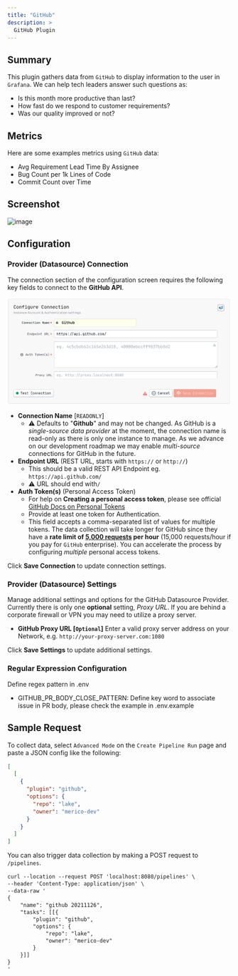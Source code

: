 ```yaml
---
title: "GitHub"
description: >
  GitHub Plugin
---
```




## Summary

This plugin gathers data from `GitHub` to display information to the user in `Grafana`. We can help tech leaders answer such questions as:

- Is this month more productive than last?
- How fast do we respond to customer requirements?
- Was our quality improved or not?

## Metrics

Here are some examples metrics using `GitHub` data:
- Avg Requirement Lead Time By Assignee
- Bug Count per 1k Lines of Code
- Commit Count over Time

## Screenshot

![image](/img/Plugins/github-demo.png)


## Configuration

### Provider (Datasource) Connection
The connection section of the configuration screen requires the following key fields to connect to the **GitHub API**.

![connection-in-config-ui](github-connection-in-config-ui.png)

- **Connection Name** [`READONLY`]
  - ⚠️ Defaults to "**Github**" and may not be changed. As GitHub is a _single-source data provider_ at the moment, the connection name is read-only as there is only one instance to manage. As we advance on our development roadmap we may enable _multi-source_ connections for GitHub in the future.
- **Endpoint URL** (REST URL, starts with `https://` or `http://`)
  - This should be a valid REST API Endpoint eg. `https://api.github.com/`
  - ⚠️ URL should end with`/`
- **Auth Token(s)** (Personal Access Token)
  - For help on **Creating a personal access token**, please see official [GitHub Docs on Personal Tokens](https://docs.github.com/en/authentication/keeping-your-account-and-data-secure/creating-a-personal-access-token)
  - Provide at least one token for Authentication.
  - This field accepts a comma-separated list of values for multiple tokens. The data collection will take longer for GitHub since they have a **rate limit of [5,000 requests](https://docs.github.com/en/rest/overview/resources-in-the-rest-api#rate-limiting) per hour** (15,000 requests/hour if you pay for `GitHub` enterprise). You can accelerate the process by configuring _multiple_ personal access tokens.

Click **Save Connection** to update connection settings.


### Provider (Datasource) Settings
Manage additional settings and options for the GitHub Datasource Provider. Currently there is only one **optional** setting, *Proxy URL*. If you are behind a corporate firewall or VPN you may need to utilize a proxy server.

- **GitHub Proxy URL [`Optional`]**
Enter a valid proxy server address on your Network, e.g. `http://your-proxy-server.com:1080`

Click **Save Settings** to update additional settings.

### Regular Expression Configuration
Define regex pattern in .env
- GITHUB_PR_BODY_CLOSE_PATTERN: Define key word to associate issue in PR body, please check the example in .env.example

## Sample Request
To collect data, select `Advanced Mode` on the `Create Pipeline Run` page and paste a JSON config like the following:

```json
[
  [
    {
      "plugin": "github",
      "options": {
        "repo": "lake",
        "owner": "merico-dev"
      }
    }
  ]
]
```

You can also trigger data collection by making a POST request to `/pipelines`.
```
curl --location --request POST 'localhost:8080/pipelines' \
--header 'Content-Type: application/json' \
--data-raw '
{
    "name": "github 20211126",
    "tasks": [[{
        "plugin": "github",
        "options": {
            "repo": "lake",
            "owner": "merico-dev"
        }
    }]]
}
'
```
<br/><br/><br/>
